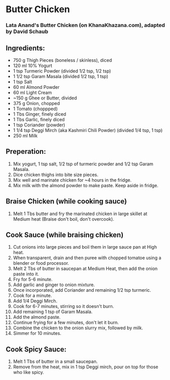 # Butter Chicken

### Lata Anand's Butter Chicken (on KhanaKhazana.com), adapted by David Schaub

## Ingredients:
- 750 g      Thigh Pieces (boneless / skinless), diced
- 120 ml     10% Yogurt
- 1 tsp      Turmeric Powder (divided 1/2 tsp, 1/2 tsp)
- 1 1/2 tsp  Garam Masala (divided 1/2 tsp, 1 tsp)
- 1 tsp      Salt
- 60 ml      Almond Powder
- 60 ml      Light Cream
- ~150 g     Ghee or Butter, divided
- 375 g      Onion, chopped
- 1          Tomato (choppped)
- 1 Tbs      Ginger, finely diced
- 1 Tbs      Garlic, finely diced
- 1 tsp      Coriander (powder)
- 1 1/4 tsp  Deggi Mirch  (aka Kashmiri Chili Powder) (divided 1/4 tsp, 1 tsp)
- 250 ml     Milk

## Preperation:
1.  Mix yogurt, 1 tsp salt, 1/2 tsp of turmeric powder and 1/2 tsp Garam Masala.
2.  Dice chicken thighs into bite size pieces.
3.  Mix well and marinate chicken for ~4 hours in the fridge.
4.  Mix milk with the almond powder to make paste. Keep aside in fridge.

## Braise Chicken (while cooking sauce)
1.  Melt 1 Tbs butter and fry the marinated chicken in large skillet at Medium heat (Braise don't boil, don't overcook).

## Cook Sauce (while braising chicken)
1.  Cut onions into large pieces and boil them in large sauce pan at High heat.
2.  When transparent, drain and then puree with chopped tomatoe using a blender or food processor.
3.  Melt 2 Tbs of butter in saucepan at Medium Heat, then add the onion paste into it.
4.  Fry for 5-6 minute.
5.  Add garlic and ginger to onion mixture.
6.  Once incorporated, add Coriander and remaining 1/2 tsp turmeric.
7.  Cook for a minute.
8.  Add 1/4 Deggi Mirch.
9.  Cook for 6-7 minutes, stirring so it doesn't burn.
10. Add remaining 1 tsp of Garam Masala.
11. Add the almond paste.
12. Continue frying for a few minutes, don't let it burn.
13. Combine the chicken to the onion slurry mix, followed by milk.
14. Simmer for 10 minutes.

## Cook Spicy Sauce:
1.  Melt 1 Tbs of butter in a small saucepan.
2.  Remove from the heat, mix in 1 tsp Deggi mirch, pour on top for those who like spicy.
